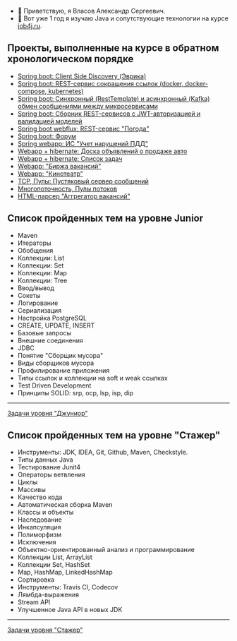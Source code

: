 - 👋 Приветствую, я Власов Александр Сергеевич.
- 🌱 Вот уже 1 год я изучаю Java и сопутствующие технологии на курсе [job4j.ru](https://job4j.ru).
## Проекты, выполненные на курсе в обратном хронологическом порядке ##
+ [Spring boot: Client Side Discovery (Эврика)](https://github.com/velesov7493/job4j_discovery)
+ [Spring boot: REST-сервис сокращения ссылок (docker, docker-compose, kubernetes)](https://github.com/velesov7493/job4j_url-shortcut)
+ [Spring boot: Синхронный (RestTemplate) и асинхронный (Kafka) обмен сообщениями между микросервисами](https://github.com/velesov7493/job4j_passport)
+ [Spring boot: Сборник REST-сервисов с JWT-авторизацией и валидацией моделей](https://github.com/velesov7493/job4j_rest)
+ [Spring boot webflux: REST-сервис "Погода"](https://github.com/velesov7493/job4j_weather)
+ [Spring boot: Форум](https://github.com/velesov7493/job4j_forum)
+ [Spring webapp: ИС "Учет нарушений ПДД"](https://github.com/velesov7493/job4j_car_accident)
+ [Webapp + hibernate: Доска объявлений о продаже авто](https://github.com/velesov7493/job4j_cars)
+ [Webapp + hibernate: Список задач](https://github.com/velesov7493/job4j_todo)
+ [Webapp: "Биржа вакансий"](https://github.com/velesov7493/job4j_dreamjob)
+ [Webapp: "Кинотеатр"](https://github.com/velesov7493/job4j_cinema)
+ [TCP, Пулы: Пустяковый сервер сообщений](https://github.com/velesov7493/job4j_pooh)
+ [Многопоточность, Пулы потоков](https://github.com/velesov7493/job4j_threads)
+ [HTML-парсер "Аггрегатор вакансий"](https://github.com/velesov7493/job4j_grabber)
## Список пройденных тем на уровне Junior ##
+ Maven
+ Итераторы
+ Обобщения  
+ Коллекции: List
+ Коллекции: Set
+ Коллекции: Map
+ Коллекции: Tree
+ Ввод/вывод
+ Сокеты
+ Логирование
+ Сериализация
+ Настройка PostgreSQL
+ CREATE, UPDATE, INSERT
+ Базовые запросы
+ Внешние соединения
+ JDBC
+ Понятие "Сборщик мусора"
+ Виды сборщиков мусора
+ Профилирование приложения
+ Типы ссылок и коллекции на soft и weak ссылках
+ Test Driven Development
+ Принципы SOLID: srp, ocp, lsp, isp, dip 
----
[Задачи уровня "Джуниор"](https://github.com/velesov7493/job4j_design)
## Список пройденных тем на уровне "Стажер" ##
+ Инструменты: JDK, IDEA, Git, Github, Maven, Checkstyle.
+ Типы данных Java
+ Тестирование Junit4
+ Операторы ветвления
+ Циклы
+ Массивы
+ Качество кода
+ Автоматическая сборка Maven
+ Классы и объекты
+ Наследование
+ Инкапсуляция
+ Полиморфизм
+ Исключения
+ Объектно-ориентированный анализ и программирование
+ Коллекции List, ArrayList
+ Коллекции Set, HashSet
+ Map, HashMap, LinkedHashMap
+ Сортировка
+ Инструменты: Travis CI, Codecov
+ Лямбда-выражения
+ Stream API
+ Улучшенное Java API в новых JDK
----
[Задачи уровня "Стажер"](https://github.com/velesov7493/job4j_tracker)
